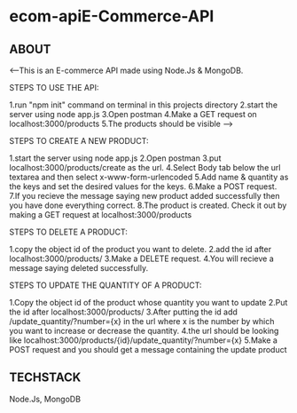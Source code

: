 # ecom-apiE-Commerce-API
   ABOUT
----------------
<--This is an E-commerce API made using Node.Js & MongoDB.

STEPS TO USE THE API:

1.run "npm init" command on terminal in this projects directory
2.start the server using node app.js
3.Open postman
4.Make a GET request on localhost:3000/products
5.The products should be visible -->

STEPS TO CREATE A NEW PRODUCT:

1.start the server using node app.js
2.Open postman
3.put localhost:3000/products/create as the url.
4.Select Body tab below the url textarea and then select x-www-form-urlencoded
5.Add name & quantity as the keys and set the desired values for the keys.
6.Make a POST request.
7.If you recieve the message saying new product added successfully then you have done everything correct.
8.The product is created. Check it out by making a GET request at localhost:3000/products

STEPS TO DELETE A PRODUCT:

1.copy the object id of the product you want to delete.
2.add the id after localhost:3000/products/
3.Make a DELETE request.
4.You will recieve a message saying deleted successfully.

STEPS TO UPDATE THE QUANTITY OF A PRODUCT:

1.Copy the object id of the product whose quantity you want to update
2.Put the id after localhost:3000/products/
3.After putting the id add /update_quantity/?number={x} in the url where x is the number by which you want to increase or decrease the quantity.
4.the url should be looking like localhost:3000/products/{id}/update_quantity/?number={x}
5.Make a POST request and you should get a message containing the update product

TECHSTACK
-----------
Node.Js, MongoDB
